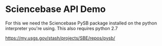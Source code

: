 # Sciencebase API Demo 

For this we need the Sciencebase PySB package installed on the python interpreter you're using. This also requires python 2.7 

https://my.usgs.gov/stash/projects/SBE/repos/pysb/


